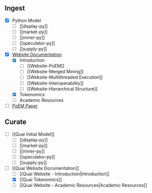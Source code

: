 ## Ingest

- [x] Python Model
	- [ ] [[display-py]]
	- [ ] [[market-py]]
	- [ ] [[miner-py]]
	- [ ] [[speculator-py]]
	- [ ] [[supply-py]]
- [x] [Website Documentation](https://qu.ai/docs)
	- [x] Introduction
		- [ ] [[Website-PoEM]]
		- [ ] [[Website-Merged Mining]]
		- [ ] [[Website-Multithreaded Execution]]
		- [ ] [[Website-Interoperability]]
		- [ ] [[Website-Hierarchical Structure]]
	- [x] Tokenomics
	- [ ] Academic Resources
- [ ] [PoEM Paper](https://eprint.iacr.org/2024/200)
## Curate

- [ ] [[Quai Initial Model]]
	- [ ] [[display-py]]
	- [ ] [[market-py]]
	- [ ] [[miner-py]]
	- [ ] [[speculator-py]]
	- [ ] [[supply-py]]
- [ ] [[Quai Website Documentation]]
	- [ ] [[Quai Website - Introduction|Introduction]]
	- [x] [[Quai Tokenomics]]
	- [ ] [[Quai Website - Academic Resources|Academic Resources]]
